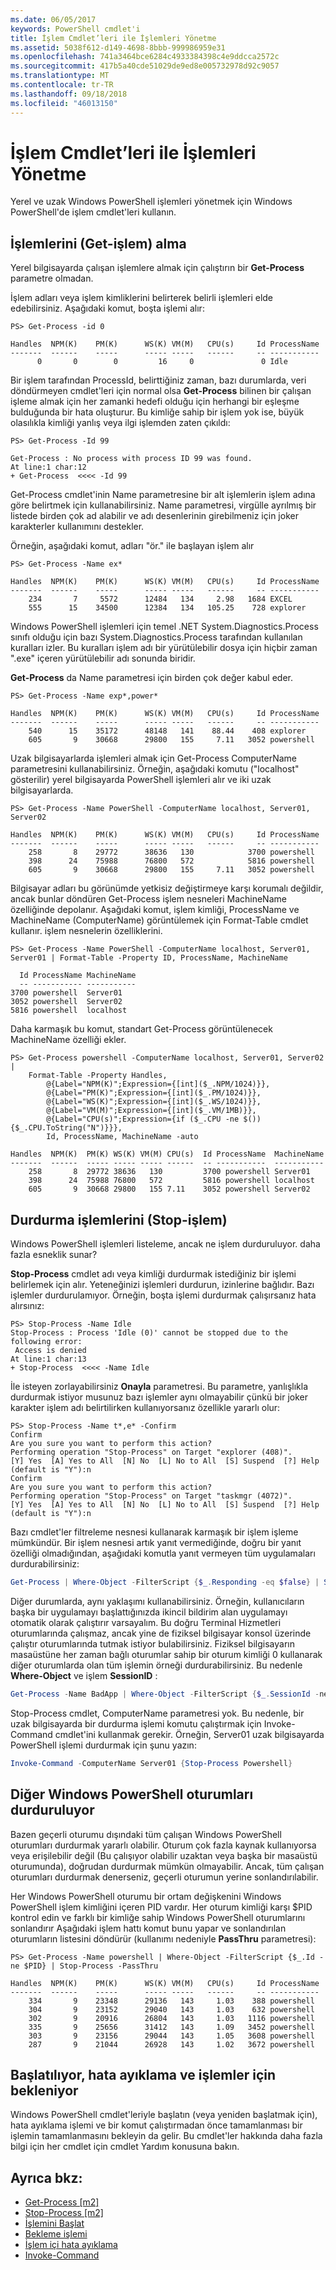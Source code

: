 ```yaml
---
ms.date: 06/05/2017
keywords: PowerShell cmdlet'i
title: İşlem Cmdlet’leri ile İşlemleri Yönetme
ms.assetid: 5038f612-d149-4698-8bbb-999986959e31
ms.openlocfilehash: 741a3464bce6284c4933384398c4e9ddcca2572c
ms.sourcegitcommit: 417b5a40cde51029de9ed8e005732978d92c9057
ms.translationtype: MT
ms.contentlocale: tr-TR
ms.lasthandoff: 09/18/2018
ms.locfileid: "46013150"
---
```

# <a name="managing-processes-with-process-cmdlets"></a>İşlem Cmdlet’leri ile İşlemleri Yönetme

Yerel ve uzak Windows PowerShell işlemleri yönetmek için Windows PowerShell'de işlem cmdlet'leri kullanın.

## <a name="getting-processes-get-process"></a>İşlemlerini (Get-işlem) alma

Yerel bilgisayarda çalışan işlemlere almak için çalıştırın bir **Get-Process** parametre olmadan.

İşlem adları veya işlem kimliklerini belirterek belirli işlemleri elde edebilirsiniz. Aşağıdaki komut, boşta işlemi alır:

```
PS> Get-Process -id 0

Handles  NPM(K)    PM(K)      WS(K) VM(M)   CPU(s)     Id ProcessName
-------  ------    -----      ----- -----   ------     -- -----------
      0       0        0         16     0               0 Idle
```

Bir işlem tarafından ProcessId, belirttiğiniz zaman, bazı durumlarda, veri döndürmeyen cmdlet'leri için normal olsa **Get-Process** bilinen bir çalışan işleme almak için her zamanki hedefi olduğu için herhangi bir eşleşme bulduğunda bir hata oluşturur. Bu kimliğe sahip bir işlem yok ise, büyük olasılıkla kimliği yanlış veya ilgi işlemden zaten çıkıldı:

```
PS> Get-Process -Id 99

Get-Process : No process with process ID 99 was found.
At line:1 char:12
+ Get-Process  <<<< -Id 99
```

Get-Process cmdlet'inin Name parametresine bir alt işlemlerin işlem adına göre belirtmek için kullanabilirsiniz. Name parametresi, virgülle ayrılmış bir listede birden çok ad alabilir ve adı desenlerinin girebilmeniz için joker karakterler kullanımını destekler.

Örneğin, aşağıdaki komut, adları "ör." ile başlayan işlem alır

```
PS> Get-Process -Name ex*

Handles  NPM(K)    PM(K)      WS(K) VM(M)   CPU(s)     Id ProcessName
-------  ------    -----      ----- -----   ------     -- -----------
    234       7     5572      12484   134     2.98   1684 EXCEL
    555      15    34500      12384   134   105.25    728 explorer
```

Windows PowerShell işlemleri için temel .NET System.Diagnostics.Process sınıfı olduğu için bazı System.Diagnostics.Process tarafından kullanılan kuralları izler. Bu kuralları işlem adı bir yürütülebilir dosya için hiçbir zaman ".exe" içeren yürütülebilir adı sonunda biridir.

**Get-Process** da Name parametresi için birden çok değer kabul eder.

```
PS> Get-Process -Name exp*,power*

Handles  NPM(K)    PM(K)      WS(K) VM(M)   CPU(s)     Id ProcessName
-------  ------    -----      ----- -----   ------     -- -----------
    540      15    35172      48148   141    88.44    408 explorer
    605       9    30668      29800   155     7.11   3052 powershell
```

Uzak bilgisayarlarda işlemleri almak için Get-Process ComputerName parametresini kullanabilirsiniz. Örneğin, aşağıdaki komutu ("localhost" gösterilir) yerel bilgisayarda PowerShell işlemleri alır ve iki uzak bilgisayarlarda.

```
PS> Get-Process -Name PowerShell -ComputerName localhost, Server01, Server02

Handles  NPM(K)    PM(K)      WS(K) VM(M)   CPU(s)     Id ProcessName
-------  ------    -----      ----- -----   ------     -- -----------
    258       8    29772      38636   130            3700 powershell
    398      24    75988      76800   572            5816 powershell
    605       9    30668      29800   155     7.11   3052 powershell
```

Bilgisayar adları bu görünümde yetkisiz değiştirmeye karşı korumalı değildir, ancak bunlar döndüren Get-Process işlem nesneleri MachineName özelliğinde depolanır. Aşağıdaki komut, işlem kimliği, ProcessName ve MachineName (ComputerName) görüntülemek için Format-Table cmdlet kullanır. işlem nesnelerin özelliklerini.

```
PS> Get-Process -Name PowerShell -ComputerName localhost, Server01, Server01 | Format-Table -Property ID, ProcessName, MachineName

  Id ProcessName MachineName
  -- ----------- -----------
3700 powershell  Server01
3052 powershell  Server02
5816 powershell  localhost
```

Daha karmaşık bu komut, standart Get-Process görüntülenecek MachineName özelliği ekler.

```
PS> Get-Process powershell -ComputerName localhost, Server01, Server02 |
    Format-Table -Property Handles,
        @{Label="NPM(K)";Expression={[int]($_.NPM/1024)}},
        @{Label="PM(K)";Expression={[int]($_.PM/1024)}},
        @{Label="WS(K)";Expression={[int]($_.WS/1024)}},
        @{Label="VM(M)";Expression={[int]($_.VM/1MB)}},
        @{Label="CPU(s)";Expression={if ($_.CPU -ne $()){$_.CPU.ToString("N")}}},
        Id, ProcessName, MachineName -auto

Handles  NPM(K)  PM(K) WS(K) VM(M) CPU(s)  Id ProcessName  MachineName
-------  ------  ----- ----- ----- ------  -- -----------  -----------
    258       8  29772 38636   130         3700 powershell Server01
    398      24  75988 76800   572         5816 powershell localhost
    605       9  30668 29800   155 7.11    3052 powershell Server02
```

## <a name="stopping-processes-stop-process"></a>Durdurma işlemlerini (Stop-işlem)

Windows PowerShell işlemleri listeleme, ancak ne işlem durduruluyor. daha fazla esneklik sunar?

**Stop-Process** cmdlet adı veya kimliği durdurmak istediğiniz bir işlemi belirlemek için alır. Yeteneğinizi işlemleri durdurun, izinlerine bağlıdır. Bazı işlemler durdurulamıyor. Örneğin, boşta işlemi durdurmak çalışırsanız hata alırsınız:

```
PS> Stop-Process -Name Idle
Stop-Process : Process 'Idle (0)' cannot be stopped due to the following error:
 Access is denied
At line:1 char:13
+ Stop-Process  <<<< -Name Idle
```

İle isteyen zorlayabilirsiniz **Onayla** parametresi. Bu parametre, yanlışlıkla durdurmak istiyor musunuz bazı işlemler aynı olmayabilir çünkü bir joker karakter işlem adı belirtilirken kullanıyorsanız özellikle yararlı olur:

```
PS> Stop-Process -Name t*,e* -Confirm
Confirm
Are you sure you want to perform this action?
Performing operation "Stop-Process" on Target "explorer (408)".
[Y] Yes  [A] Yes to All  [N] No  [L] No to All  [S] Suspend  [?] Help
(default is "Y"):n
Confirm
Are you sure you want to perform this action?
Performing operation "Stop-Process" on Target "taskmgr (4072)".
[Y] Yes  [A] Yes to All  [N] No  [L] No to All  [S] Suspend  [?] Help
(default is "Y"):n
```

Bazı cmdlet'ler filtreleme nesnesi kullanarak karmaşık bir işlem işleme mümkündür. Bir işlem nesnesi artık yanıt vermediğinde, doğru bir yanıt özelliği olmadığından, aşağıdaki komutla yanıt vermeyen tüm uygulamaları durdurabilirsiniz:

```powershell
Get-Process | Where-Object -FilterScript {$_.Responding -eq $false} | Stop-Process
```

Diğer durumlarda, aynı yaklaşımı kullanabilirsiniz. Örneğin, kullanıcıların başka bir uygulamayı başlattığınızda ikincil bildirim alan uygulamayı otomatik olarak çalıştırır varsayalım. Bu doğru Terminal Hizmetleri oturumlarında çalışmaz, ancak yine de fiziksel bilgisayar konsol üzerinde çalıştır oturumlarında tutmak istiyor bulabilirsiniz. Fiziksel bilgisayarın masaüstüne her zaman bağlı oturumlar sahip bir oturum kimliği 0 kullanarak diğer oturumlarda olan tüm işlemin örneği durdurabilirsiniz. Bu nedenle **Where-Object** ve işlem **SessionID** :

```powershell
Get-Process -Name BadApp | Where-Object -FilterScript {$_.SessionId -neq 0} | Stop-Process
```

Stop-Process cmdlet, ComputerName parametresi yok. Bu nedenle, bir uzak bilgisayarda bir durdurma işlemi komutu çalıştırmak için Invoke-Command cmdlet'ini kullanmak gerekir. Örneğin, Server01 uzak bilgisayarda PowerShell işlemi durdurmak için şunu yazın:

```powershell
Invoke-Command -ComputerName Server01 {Stop-Process Powershell}
```

## <a name="stopping-all-other-windows-powershell-sessions"></a>Diğer Windows PowerShell oturumları durduruluyor

Bazen geçerli oturumu dışındaki tüm çalışan Windows PowerShell oturumları durdurmak yararlı olabilir. Oturum çok fazla kaynak kullanıyorsa veya erişilebilir değil (Bu çalışıyor olabilir uzaktan veya başka bir masaüstü oturumunda), doğrudan durdurmak mümkün olmayabilir. Ancak, tüm çalışan oturumları durdurmak denerseniz, geçerli oturumun yerine sonlandırılabilir.

Her Windows PowerShell oturumu bir ortam değişkenini Windows PowerShell işlem kimliğini içeren PID vardır. Her oturum kimliği karşı $PID kontrol edin ve farklı bir kimliğe sahip Windows PowerShell oturumlarını sonlandırır Aşağıdaki işlem hattı komut bunu yapar ve sonlandırılan oturumların listesini döndürür (kullanımı nedeniyle **PassThru** parametresi):

```
PS> Get-Process -Name powershell | Where-Object -FilterScript {$_.Id -ne $PID} | Stop-Process -PassThru

Handles  NPM(K)    PM(K)      WS(K) VM(M)   CPU(s)     Id ProcessName
-------  ------    -----      ----- -----   ------     -- -----------
    334       9    23348      29136   143     1.03    388 powershell
    304       9    23152      29040   143     1.03    632 powershell
    302       9    20916      26804   143     1.03   1116 powershell
    335       9    25656      31412   143     1.09   3452 powershell
    303       9    23156      29044   143     1.05   3608 powershell
    287       9    21044      26928   143     1.02   3672 powershell
```

## <a name="starting-debugging-and-waiting-for-processes"></a>Başlatılıyor, hata ayıklama ve işlemler için bekleniyor

Windows PowerShell cmdlet'leriyle başlatın (veya yeniden başlatmak için), hata ayıklama işlemi ve bir komut çalıştırmadan önce tamamlanması bir işlemin tamamlanmasını bekleyin da gelir. Bu cmdlet'ler hakkında daha fazla bilgi için her cmdlet için cmdlet Yardım konusuna bakın.

## <a name="see-also"></a>Ayrıca bkz:

- [Get-Process [m2]](https://technet.microsoft.com/en-us/library/27a05dbd-4b69-48a3-8d55-b295f6225f15)
- [Stop-Process [m2]](https://technet.microsoft.com/en-us/library/12454238-9881-457a-bde4-fb6cd124deec)
- [İşlemini Başlat](https://technet.microsoft.com/en-us/library/41a7e43c-9bb3-4dc2-8b0c-f6c32962e72c)
- [Bekleme işlemi](https://technet.microsoft.com/en-us/library/9222af7a-789d-4a09-aa90-09d7c256c799)
- [İşlem içi hata ayıklama](https://technet.microsoft.com/en-us/library/eea1dace-3913-4dbd-b659-5a94a610eee1)
- [Invoke-Command](https://technet.microsoft.com/en-us/library/22fd98ba-1874-492e-95a5-c069467b8462)
